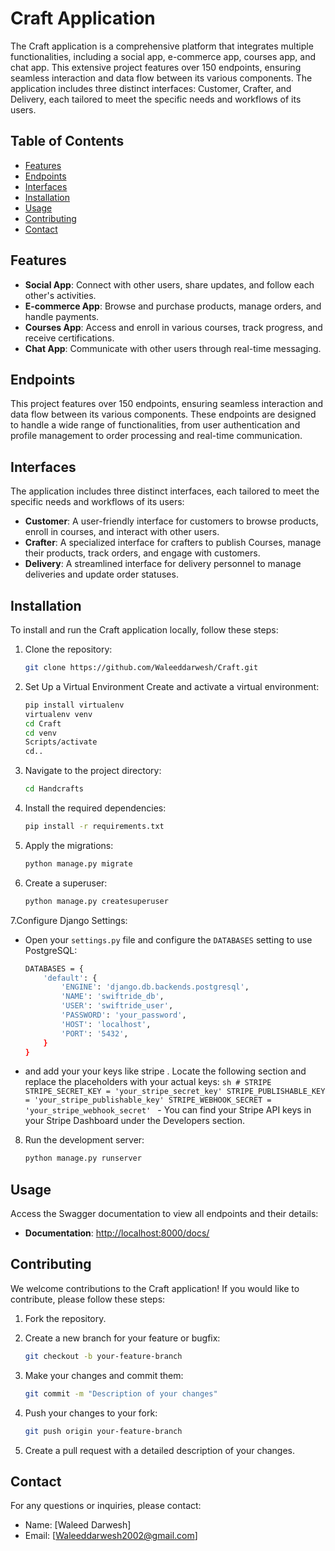 # Craft Application
The Craft application is a comprehensive platform that integrates multiple functionalities, including a social app, e-commerce app, courses app, and chat app. This extensive project features over 150 endpoints, ensuring seamless interaction and data flow between its various components. The application includes three distinct interfaces: Customer, Crafter, and Delivery, each tailored to meet the specific needs and workflows of its users.

## Table of Contents
- [Features](#features)
- [Endpoints](#endpoints)
- [Interfaces](#interfaces)
- [Installation](#installation)
- [Usage](#usage)
- [Contributing](#contributing)
- [Contact](#contact)

## Features
- **Social App**: Connect with other users, share updates, and follow each other's activities.
- **E-commerce App**: Browse and purchase products, manage orders, and handle payments.
- **Courses App**: Access and enroll in various courses, track progress, and receive certifications.
- **Chat App**: Communicate with other users through real-time messaging.

## Endpoints
This project features over 150 endpoints, ensuring seamless interaction and data flow between its various components. These endpoints are designed to handle a wide range of functionalities, from user authentication and profile management to order processing and real-time communication.

## Interfaces
The application includes three distinct interfaces, each tailored to meet the specific needs and workflows of its users:
- **Customer**: A user-friendly interface for customers to browse products, enroll in courses, and interact with other users.
- **Crafter**: A specialized interface for crafters to publish Courses, manage their products, track orders, and engage with customers.
- **Delivery**: A streamlined interface for delivery personnel to manage deliveries and update order statuses.

## Installation
To install and run the Craft application locally, follow these steps:

1. Clone the repository:
    ```sh
    git clone https://github.com/Waleeddarwesh/Craft.git
    ```
2. Set Up a Virtual Environment
Create and activate a virtual environment:
    ```sh
    pip install virtualenv
    virtualenv venv
    cd Craft
    cd venv
    Scripts/activate
    cd..
    ```
3. Navigate to the project directory:
    ```sh
    cd Handcrafts
    ```

4. Install the required dependencies:
    ```sh
    pip install -r requirements.txt
    ```

5. Apply the migrations:
    ```sh
    python manage.py migrate
    ```

6. Create a superuser:
    ```sh
    python manage.py createsuperuser
    ```

7.Configure Django Settings:
   - Open your `settings.py` file and configure the `DATABASES` setting to use PostgreSQL:
     ```sh
     DATABASES = {
         'default': {
             'ENGINE': 'django.db.backends.postgresql',
             'NAME': 'swiftride_db',
             'USER': 'swiftride_user',
             'PASSWORD': 'your_password',
             'HOST': 'localhost',
             'PORT': '5432',
         }
     }
     ```
   - and add your your keys like stripe . Locate the following section and replace the placeholders with your actual keys:
    ```sh
    # STRIPE
    STRIPE_SECRET_KEY = 'your_stripe_secret_key'
    STRIPE_PUBLISHABLE_KEY = 'your_stripe_publishable_key'
    STRIPE_WEBHOOK_SECRET = 'your_stripe_webhook_secret'
    ```
    - You can find your Stripe API keys in your Stripe Dashboard under the Developers section.

8. Run the development server:
    ```sh
    python manage.py runserver
    ```

## Usage
Access the Swagger documentation to view all endpoints and their details:
- **Documentation**: [http://localhost:8000/docs/](http://localhost:8000/docs/)

## Contributing
We welcome contributions to the Craft application! If you would like to contribute, please follow these steps:

1. Fork the repository.
2. Create a new branch for your feature or bugfix:
    ```sh
    git checkout -b your-feature-branch
    ```

3. Make your changes and commit them:
    ```sh
    git commit -m "Description of your changes"
    ```

4. Push your changes to your fork:
    ```sh
    git push origin your-feature-branch
    ```

5. Create a pull request with a detailed description of your changes.

## Contact
For any questions or inquiries, please contact:
- Name: [Waleed Darwesh]
- Email: [Waleeddarwesh2002@gmail.com]
